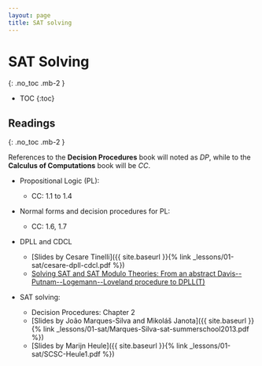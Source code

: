 ```yaml
---
layout: page
title: SAT solving
---
```


# SAT Solving
{: .no_toc .mb-2 }

- TOC
{:toc}

## Readings
{: .no_toc .mb-2 }

References to the **Decision Procedures** book will noted as *DP*, while to the **Calculus of Computations** book will be *CC*.

- Propositional Logic (PL):
  - CC: 1.1 to 1.4

- Normal forms and decision procedures for PL:
  - CC: 1.6, 1.7

- DPLL and CDCL
  - [Slides by Cesare Tinelli]({{ site.baseurl }}{% link _lessons/01-sat/cesare-dpll-cdcl.pdf %})
  - [Solving SAT and SAT Modulo Theories: From an abstract Davis--Putnam--Logemann--Loveland procedure to DPLL(T)](https://dl.acm.org/doi/10.1145/1217856.1217859)

- SAT solving:
  - Decision Procedures: Chapter 2
  - [Slides by João Marques-Silva and Mikoláš Janota]({{ site.baseurl }}{% link _lessons/01-sat/Marques-Silva-sat-summerschool2013.pdf %})
  - [Slides by Marijn Heule]({{ site.baseurl }}{% link _lessons/01-sat/SCSC-Heule1.pdf %})

<!-- ## Propositional Logic -->

<!-- We defined the syntax and semantics of Propositional Logic, focusing on well-formed formulas and how to give them meaning (i.e., a truth value). We also defined satisfiability, entailment, equivalence, and equisatisfiability. -->
